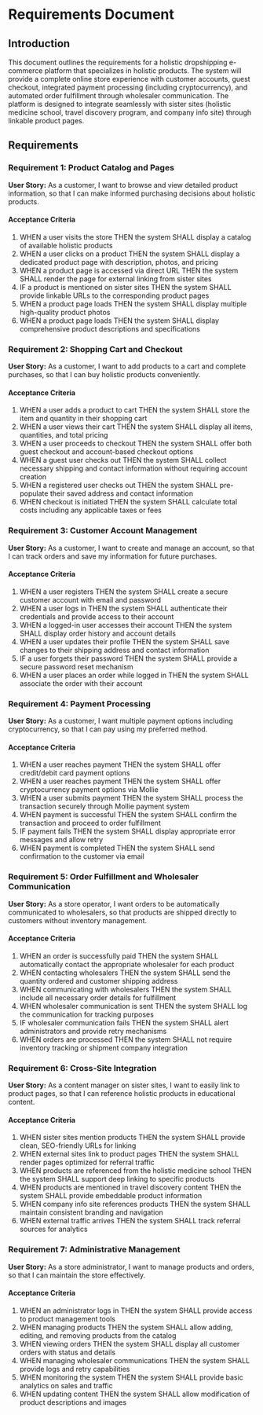 # Requirements Document

## Introduction

This document outlines the requirements for a holistic dropshipping e-commerce platform that specializes in holistic products. The system will provide a complete online store experience with customer accounts, guest checkout, integrated payment processing (including cryptocurrency), and automated order fulfillment through wholesaler communication. The platform is designed to integrate seamlessly with sister sites (holistic medicine school, travel discovery program, and company info site) through linkable product pages.

## Requirements

### Requirement 1: Product Catalog and Pages

**User Story:** As a customer, I want to browse and view detailed product information, so that I can make informed purchasing decisions about holistic products.

#### Acceptance Criteria

1. WHEN a user visits the store THEN the system SHALL display a catalog of available holistic products
2. WHEN a user clicks on a product THEN the system SHALL display a dedicated product page with description, photos, and pricing
3. WHEN a product page is accessed via direct URL THEN the system SHALL render the page for external linking from sister sites
4. IF a product is mentioned on sister sites THEN the system SHALL provide linkable URLs to the corresponding product pages
5. WHEN a product page loads THEN the system SHALL display multiple high-quality product photos
6. WHEN a product page loads THEN the system SHALL display comprehensive product descriptions and specifications

### Requirement 2: Shopping Cart and Checkout

**User Story:** As a customer, I want to add products to a cart and complete purchases, so that I can buy holistic products conveniently.

#### Acceptance Criteria

1. WHEN a user adds a product to cart THEN the system SHALL store the item and quantity in their shopping cart
2. WHEN a user views their cart THEN the system SHALL display all items, quantities, and total pricing
3. WHEN a user proceeds to checkout THEN the system SHALL offer both guest checkout and account-based checkout options
4. WHEN a guest user checks out THEN the system SHALL collect necessary shipping and contact information without requiring account creation
5. WHEN a registered user checks out THEN the system SHALL pre-populate their saved address and contact information
6. WHEN checkout is initiated THEN the system SHALL calculate total costs including any applicable taxes or fees

### Requirement 3: Customer Account Management

**User Story:** As a customer, I want to create and manage an account, so that I can track orders and save my information for future purchases.

#### Acceptance Criteria

1. WHEN a user registers THEN the system SHALL create a secure customer account with email and password
2. WHEN a user logs in THEN the system SHALL authenticate their credentials and provide access to their account
3. WHEN a logged-in user accesses their account THEN the system SHALL display order history and account details
4. WHEN a user updates their profile THEN the system SHALL save changes to their shipping address and contact information
5. IF a user forgets their password THEN the system SHALL provide a secure password reset mechanism
6. WHEN a user places an order while logged in THEN the system SHALL associate the order with their account

### Requirement 4: Payment Processing

**User Story:** As a customer, I want multiple payment options including cryptocurrency, so that I can pay using my preferred method.

#### Acceptance Criteria

1. WHEN a user reaches payment THEN the system SHALL offer credit/debit card payment options
2. WHEN a user reaches payment THEN the system SHALL offer cryptocurrency payment options via Mollie
3. WHEN a user submits payment THEN the system SHALL process the transaction securely through Mollie payment system
4. WHEN payment is successful THEN the system SHALL confirm the transaction and proceed to order fulfillment
5. IF payment fails THEN the system SHALL display appropriate error messages and allow retry
6. WHEN payment is completed THEN the system SHALL send confirmation to the customer via email

### Requirement 5: Order Fulfillment and Wholesaler Communication

**User Story:** As a store operator, I want orders to be automatically communicated to wholesalers, so that products are shipped directly to customers without inventory management.

#### Acceptance Criteria

1. WHEN an order is successfully paid THEN the system SHALL automatically contact the appropriate wholesaler for each product
2. WHEN contacting wholesalers THEN the system SHALL send the quantity ordered and customer shipping address
3. WHEN communicating with wholesalers THEN the system SHALL include all necessary order details for fulfillment
4. WHEN wholesaler communication is sent THEN the system SHALL log the communication for tracking purposes
5. IF wholesaler communication fails THEN the system SHALL alert administrators and provide retry mechanisms
6. WHEN orders are processed THEN the system SHALL not require inventory tracking or shipment company integration

### Requirement 6: Cross-Site Integration

**User Story:** As a content manager on sister sites, I want to easily link to product pages, so that I can reference holistic products in educational content.

#### Acceptance Criteria

1. WHEN sister sites mention products THEN the system SHALL provide clean, SEO-friendly URLs for linking
2. WHEN external sites link to product pages THEN the system SHALL render pages optimized for referral traffic
3. WHEN products are referenced from the holistic medicine school THEN the system SHALL support deep linking to specific products
4. WHEN products are mentioned in travel discovery content THEN the system SHALL provide embeddable product information
5. WHEN company info site references products THEN the system SHALL maintain consistent branding and navigation
6. WHEN external traffic arrives THEN the system SHALL track referral sources for analytics

### Requirement 7: Administrative Management

**User Story:** As a store administrator, I want to manage products and orders, so that I can maintain the store effectively.

#### Acceptance Criteria

1. WHEN an administrator logs in THEN the system SHALL provide access to product management tools
2. WHEN managing products THEN the system SHALL allow adding, editing, and removing products from the catalog
3. WHEN viewing orders THEN the system SHALL display all customer orders with status and details
4. WHEN managing wholesaler communications THEN the system SHALL provide logs and retry capabilities
5. WHEN monitoring the system THEN the system SHALL provide basic analytics on sales and traffic
6. WHEN updating content THEN the system SHALL allow modification of product descriptions and images